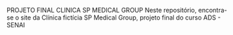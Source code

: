 PROJETO FINAL CLINICA SP MEDICAL GROUP
Neste repositório, encontra-se o site da Clínica fictícia SP Medical Group, projeto final do curso ADS - SENAI
